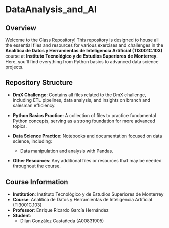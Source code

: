 # DataAnalysis_and_AI

## Overview

Welcome to the Class Repository! This repository is designed to house all the essential files and resources for various exercises and challenges in the **Analítica de Datos y Herramientas de Inteligencia Artificial (TI3001C.103)** course at **Instituto Tecnológico y de Estudios Superiores de Monterrey**. Here, you'll find everything from Python basics to advanced data science projects.

## Repository Structure

- **DmX Challenge**: Contains all files related to the DmX challenge, including ETL pipelines, data analysis, and insights on branch and salesman efficiency.

- **Python Basics Practice**: A collection of files to practice fundamental Python concepts, serving as a strong foundation for more advanced topics.

- **Data Science Practice**: Notebooks and documentation focused on data science, including:
  - Data manipulation and analysis with Pandas.

- **Other Resources**: Any additional files or resources that may be needed throughout the course.

## Course Information

- **Institution**: Instituto Tecnológico y de Estudios Superiores de Monterrey
- **Course**: Analítica de Datos y Herramientas de Inteligencia Artificial (TI3001C.103)
- **Professor**: Enrique Ricardo García Hernández
- **Student**: 
  - Dilan González Castañeda (A00831905)
